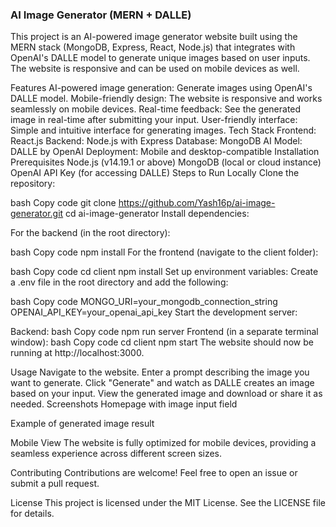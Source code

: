 ### AI Image Generator (MERN + DALLE)
This project is an AI-powered image generator website built using the MERN stack (MongoDB, Express, React, Node.js) that integrates with OpenAI's DALLE model to generate unique images based on user inputs. The website is responsive and can be used on mobile devices as well.

Features
AI-powered image generation: Generate images using OpenAI's DALLE model.
Mobile-friendly design: The website is responsive and works seamlessly on mobile devices.
Real-time feedback: See the generated image in real-time after submitting your input.
User-friendly interface: Simple and intuitive interface for generating images.
Tech Stack
Frontend: React.js
Backend: Node.js with Express
Database: MongoDB
AI Model: DALLE by OpenAI
Deployment: Mobile and desktop-compatible
Installation
Prerequisites
Node.js (v14.19.1 or above)
MongoDB (local or cloud instance)
OpenAI API Key (for accessing DALLE)
Steps to Run Locally
Clone the repository:

bash
Copy code
git clone https://github.com/Yash16p/ai-image-generator.git
cd ai-image-generator
Install dependencies:

For the backend (in the root directory):

bash
Copy code
npm install
For the frontend (navigate to the client folder):

bash
Copy code
cd client
npm install
Set up environment variables: Create a .env file in the root directory and add the following:

bash
Copy code
MONGO_URI=your_mongodb_connection_string
OPENAI_API_KEY=your_openai_api_key
Start the development server:

Backend:
bash
Copy code
npm run server
Frontend (in a separate terminal window):
bash
Copy code
cd client
npm start
The website should now be running at http://localhost:3000.

Usage
Navigate to the website.
Enter a prompt describing the image you want to generate.
Click "Generate" and watch as DALLE creates an image based on your input.
View the generated image and download or share it as needed.
Screenshots
Homepage with image input field

Example of generated image result

Mobile View
The website is fully optimized for mobile devices, providing a seamless experience across different screen sizes.

Contributing
Contributions are welcome! Feel free to open an issue or submit a pull request.

License
This project is licensed under the MIT License. See the LICENSE file for details.
